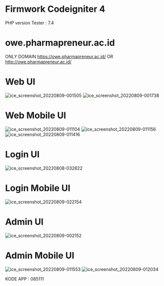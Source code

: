 # Firmwork Codeigniter 4

PHP version  Tester : 7.4

# owe.pharmapreneur.ac.id

ONLY DOMAIN 
https://owe.pharmapreneur.ac.id/ OR http://owe.pharmapreneur.ac.id/

# Web UI

![ice_screenshot_20220809-001505](https://user-images.githubusercontent.com/67509798/183465014-8cd14540-1a10-4c1b-a27e-28d060986097.png)
![ice_screenshot_20220809-001738](https://user-images.githubusercontent.com/67509798/183465048-d83a33a5-b94d-42d9-a209-90e7b865a00d.png)

# Web Mobile UI

![ice_screenshot_20220809-011104](https://user-images.githubusercontent.com/67509798/183475653-885ec801-2d4b-4ed2-b244-40d012cc8fba.png)
![ice_screenshot_20220809-011156](https://user-images.githubusercontent.com/67509798/183475675-3eee1bc9-053c-449c-9efc-d4034b1ca7ba.png)
![ice_screenshot_20220809-011416](https://user-images.githubusercontent.com/67509798/183475696-b0f0d53b-1cb9-45d9-b2b3-5e0db15f12ac.png)


# Login UI

![ice_screenshot_20220808-032822](https://user-images.githubusercontent.com/67509798/183308765-ac9a6f30-a933-4395-97a9-685a66b46b53.png)

# Login Mobile UI
![ice_screenshot_20220809-022154](https://user-images.githubusercontent.com/67509798/183490454-41265bba-9332-43d0-95f4-ad2f10dfba23.png)

# Admin UI


![ice_screenshot_20220809-002152](https://user-images.githubusercontent.com/67509798/183465817-115f5ab5-639e-4d56-b122-f51797248013.png)

# Admin Mobile UI

![ice_screenshot_20220809-011553](https://user-images.githubusercontent.com/67509798/183475837-58096666-2716-4e2e-9ce7-85472c0ae4b7.png)
![ice_screenshot_20220809-012034](https://user-images.githubusercontent.com/67509798/183476435-e463fdc8-2e71-419b-a73d-3e2b1463617e.png)

KODE APP : 085111
